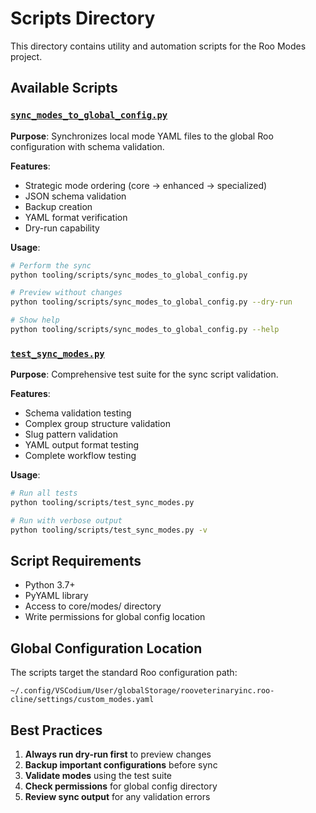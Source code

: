 # Scripts Directory

This directory contains utility and automation scripts for the Roo Modes project.

## Available Scripts

### [`sync_modes_to_global_config.py`](sync_modes_to_global_config.py)
**Purpose**: Synchronizes local mode YAML files to the global Roo configuration with schema validation.

**Features**:
- Strategic mode ordering (core → enhanced → specialized)
- JSON schema validation
- Backup creation
- YAML format verification
- Dry-run capability

**Usage**:
```bash
# Perform the sync
python tooling/scripts/sync_modes_to_global_config.py

# Preview without changes
python tooling/scripts/sync_modes_to_global_config.py --dry-run

# Show help
python tooling/scripts/sync_modes_to_global_config.py --help
```

### [`test_sync_modes.py`](test_sync_modes.py)
**Purpose**: Comprehensive test suite for the sync script validation.

**Features**:
- Schema validation testing
- Complex group structure validation
- Slug pattern validation
- YAML output format testing
- Complete workflow testing

**Usage**:
```bash
# Run all tests
python tooling/scripts/test_sync_modes.py

# Run with verbose output
python tooling/scripts/test_sync_modes.py -v
```

## Script Requirements

- Python 3.7+
- PyYAML library
- Access to core/modes/ directory
- Write permissions for global config location

## Global Configuration Location

The scripts target the standard Roo configuration path:
```
~/.config/VSCodium/User/globalStorage/rooveterinaryinc.roo-cline/settings/custom_modes.yaml
```

## Best Practices

1. **Always run dry-run first** to preview changes
2. **Backup important configurations** before sync
3. **Validate modes** using the test suite
4. **Check permissions** for global config directory
5. **Review sync output** for any validation errors